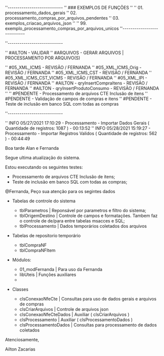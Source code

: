 
''----------------------------
'' ### EXEMPLOS DE FUNÇÕES
''
'' 01. processamento_dados_gerais
'' 02. processamento_compras_por_arquivos_pendentes
'' 03. exemplos_criacao_arquivos_json
''
'' 99. exemplo_processamento_compras_por_arquivos_unicos
''----------------------------


''----------------------------

'' #AILTON - VALIDAR
'' #ARQUIVOS - GERAR ARQUIVOS | PROCESSAMENTO POR ARQUIVO(S)

'' #05_XML_ICMS                         - REVISÃO / FERNANDA
'' #05_XML_ICMS_Orig                    - REVISÃO / FERNANDA
'' #05_XML_ICMS_CST                     - REVISÃO / FERNANDA
'' #05_XML_ICMS_CST_VICMS               - REVISÃO / FERNANDA
'' #05_XML_IPI                          - REVISÃO / FERNANDA
'' #AILTON - qryInsertCompraItens       - REVISÃO / FERNANDA
'' #AILTON - qryInsertProdutoConsumo    - REVISÃO / FERNANDA
''
'' #PENDENTE - Processamento de arquivos CTE Inclusão de itens
'' #PENDENTE - Validação de campos de compras e itens
'' #PENDENTE - Teste de inclusão em banco SQL com todas as compras

''----------------------------

'' INFO 05/27/2021 17:10:29 - Processamento - Importar Dados Gerais ( Quantidade de registros: 1087 ) - 00:13:52
'' INFO 05/28/2021 15:19:27 - Processamento - Importar Registros Validos ( Quantidade de registros: 562 ) - 00:44:49


Boa tarde Alan e Fernanda

Segue ultima atualização do sistema.

Estou executando os seguintes testes: 

- Processamento de arquivos CTE Inclusão de itens;
- Teste de inclusão em banco SQL com todas as compras;


@Fernanda, Peço sua atenção para os segintes dados

* Tabelas de controle do sistema
	* tblParametros 	| Reponsável por parametros e filtro do sistema;
	* tblOrigemDestino 	| Controle de campos e formatações. Tambem faz o controle de de/para entre tabelas msacces e SQL;
	* tblProcessamento  | Dados temporários coletados dos arquivos

* Tabelas de repositorio temporário

	* tblCompraNF 
	* tblCompraNFItem
	
* Módulos:

	* 01_modFernanda | Para uso da Fernanda 
	* libUteis		 | Funções auxiliares 
	* 

* Classes
	
	* clsConexaoNfeCte 	| Consultas para uso de dados gerais e arquivos de compras
	* clsCriarArquivos	| Controle de arquivos json
	* clsConexaoNfeCteDados | Auxiliar ( clsCriarArquivos )
	* clsProcessamento		| Auxiliar ( clsProcessamentoDados )
	* clsProcessamentoDados	| Consultas para processamento de dados coletados 
	
	
	
Atenciosamente,

Ailton Zacarias	